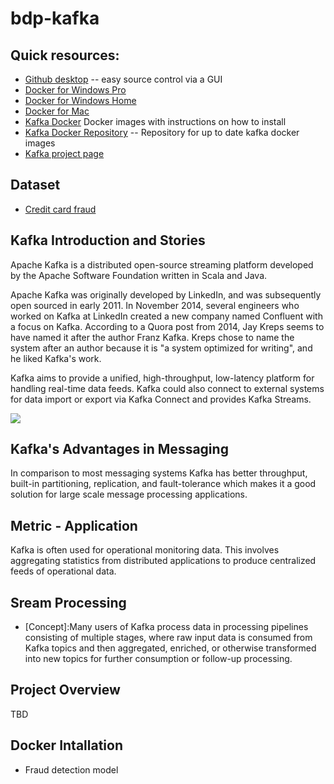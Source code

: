 # bdp-kafka

## Quick resources:
 * [Github desktop](https://desktop.github.com/) -- easy source control via a GUI
 * [Docker for Windows Pro](https://store.docker.com/editions/community/docker-ce-desktop-windows)
 * [Docker for Windows Home](https://www.docker.com/products/docker-toolbox)
 * [Docker for Mac](https://store.docker.com/editions/community/docker-ce-desktop-mac)
 * [Kafka Docker](https://hub.docker.com/r/wurstmeister/kafka/) Docker images with instructions on how to install
 * [Kafka Docker Repository](https://github.com/wurstmeister/kafka-docker) -- Repository for up to date kafka docker images
 * [Kafka project page](https://kafka.apache.org/)

## Dataset
 * [Credit card fraud](https://www.kaggle.com/dalpozz/creditcardfraud) 

## Kafka Introduction and Stories
Apache Kafka is a distributed open-source streaming platform developed by the Apache Software Foundation written in Scala and Java. 

Apache Kafka was originally developed by LinkedIn, and was subsequently open sourced in early 2011. In November 2014, several engineers who worked on Kafka at LinkedIn created a new company named Confluent with a focus on Kafka. According to a Quora post from 2014, Jay Kreps seems to have named it after the author Franz Kafka. Kreps chose to name the system after an author because it is "a system optimized for writing", and he liked Kafka's work. 

Kafka aims to provide a unified, high-throughput, low-latency platform for handling real-time data feeds. Kafka could also connect to external systems for data import or export via Kafka Connect and provides Kafka Streams.

![](bdp-kafka/images/kafka%20structure.png)

## Kafka's Advantages in Messaging
In comparison to most messaging systems Kafka has better throughput, built-in partitioning, replication, and fault-tolerance which makes it a good solution for large scale message processing applications.

## Metric - Application
Kafka is often used for operational monitoring data. This involves aggregating statistics from distributed applications to produce centralized feeds of operational data. 

## Sream Processing
 * [Concept]:Many users of Kafka process data in processing pipelines consisting of multiple stages, where raw input data is consumed from Kafka topics and then aggregated, enriched, or otherwise transformed into new topics for further consumption or follow-up processing.

## Project Overview
TBD

## Docker Intallation
 * Fraud detection model
